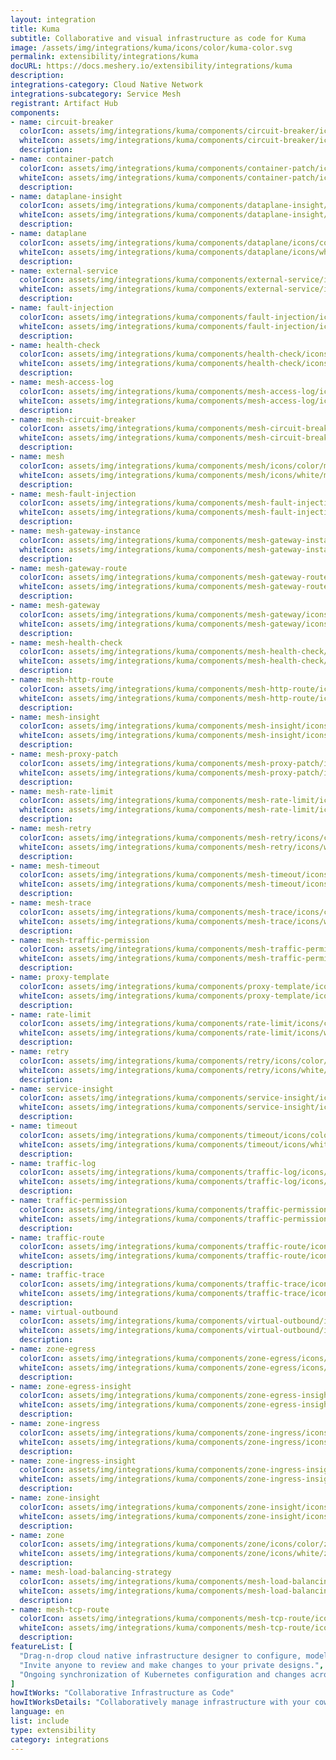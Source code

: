 ```yaml
---
layout: integration
title: Kuma
subtitle: Collaborative and visual infrastructure as code for Kuma
image: /assets/img/integrations/kuma/icons/color/kuma-color.svg
permalink: extensibility/integrations/kuma
docURL: https://docs.meshery.io/extensibility/integrations/kuma
description: 
integrations-category: Cloud Native Network
integrations-subcategory: Service Mesh
registrant: Artifact Hub
components: 
- name: circuit-breaker
  colorIcon: assets/img/integrations/kuma/components/circuit-breaker/icons/color/circuit-breaker-color.svg
  whiteIcon: assets/img/integrations/kuma/components/circuit-breaker/icons/white/circuit-breaker-white.svg
  description: 
- name: container-patch
  colorIcon: assets/img/integrations/kuma/components/container-patch/icons/color/container-patch-color.svg
  whiteIcon: assets/img/integrations/kuma/components/container-patch/icons/white/container-patch-white.svg
  description: 
- name: dataplane-insight
  colorIcon: assets/img/integrations/kuma/components/dataplane-insight/icons/color/dataplane-insight-color.svg
  whiteIcon: assets/img/integrations/kuma/components/dataplane-insight/icons/white/dataplane-insight-white.svg
  description: 
- name: dataplane
  colorIcon: assets/img/integrations/kuma/components/dataplane/icons/color/dataplane-color.svg
  whiteIcon: assets/img/integrations/kuma/components/dataplane/icons/white/dataplane-white.svg
  description: 
- name: external-service
  colorIcon: assets/img/integrations/kuma/components/external-service/icons/color/external-service-color.svg
  whiteIcon: assets/img/integrations/kuma/components/external-service/icons/white/external-service-white.svg
  description: 
- name: fault-injection
  colorIcon: assets/img/integrations/kuma/components/fault-injection/icons/color/fault-injection-color.svg
  whiteIcon: assets/img/integrations/kuma/components/fault-injection/icons/white/fault-injection-white.svg
  description: 
- name: health-check
  colorIcon: assets/img/integrations/kuma/components/health-check/icons/color/health-check-color.svg
  whiteIcon: assets/img/integrations/kuma/components/health-check/icons/white/health-check-white.svg
  description: 
- name: mesh-access-log
  colorIcon: assets/img/integrations/kuma/components/mesh-access-log/icons/color/mesh-access-log-color.svg
  whiteIcon: assets/img/integrations/kuma/components/mesh-access-log/icons/white/mesh-access-log-white.svg
  description: 
- name: mesh-circuit-breaker
  colorIcon: assets/img/integrations/kuma/components/mesh-circuit-breaker/icons/color/mesh-circuit-breaker-color.svg
  whiteIcon: assets/img/integrations/kuma/components/mesh-circuit-breaker/icons/white/mesh-circuit-breaker-white.svg
  description: 
- name: mesh
  colorIcon: assets/img/integrations/kuma/components/mesh/icons/color/mesh-color.svg
  whiteIcon: assets/img/integrations/kuma/components/mesh/icons/white/mesh-white.svg
  description: 
- name: mesh-fault-injection
  colorIcon: assets/img/integrations/kuma/components/mesh-fault-injection/icons/color/mesh-fault-injection-color.svg
  whiteIcon: assets/img/integrations/kuma/components/mesh-fault-injection/icons/white/mesh-fault-injection-white.svg
  description: 
- name: mesh-gateway-instance
  colorIcon: assets/img/integrations/kuma/components/mesh-gateway-instance/icons/color/mesh-gateway-instance-color.svg
  whiteIcon: assets/img/integrations/kuma/components/mesh-gateway-instance/icons/white/mesh-gateway-instance-white.svg
  description: 
- name: mesh-gateway-route
  colorIcon: assets/img/integrations/kuma/components/mesh-gateway-route/icons/color/mesh-gateway-route-color.svg
  whiteIcon: assets/img/integrations/kuma/components/mesh-gateway-route/icons/white/mesh-gateway-route-white.svg
  description: 
- name: mesh-gateway
  colorIcon: assets/img/integrations/kuma/components/mesh-gateway/icons/color/mesh-gateway-color.svg
  whiteIcon: assets/img/integrations/kuma/components/mesh-gateway/icons/white/mesh-gateway-white.svg
  description: 
- name: mesh-health-check
  colorIcon: assets/img/integrations/kuma/components/mesh-health-check/icons/color/mesh-health-check-color.svg
  whiteIcon: assets/img/integrations/kuma/components/mesh-health-check/icons/white/mesh-health-check-white.svg
  description: 
- name: mesh-http-route
  colorIcon: assets/img/integrations/kuma/components/mesh-http-route/icons/color/mesh-http-route-color.svg
  whiteIcon: assets/img/integrations/kuma/components/mesh-http-route/icons/white/mesh-http-route-white.svg
  description: 
- name: mesh-insight
  colorIcon: assets/img/integrations/kuma/components/mesh-insight/icons/color/mesh-insight-color.svg
  whiteIcon: assets/img/integrations/kuma/components/mesh-insight/icons/white/mesh-insight-white.svg
  description: 
- name: mesh-proxy-patch
  colorIcon: assets/img/integrations/kuma/components/mesh-proxy-patch/icons/color/mesh-proxy-patch-color.svg
  whiteIcon: assets/img/integrations/kuma/components/mesh-proxy-patch/icons/white/mesh-proxy-patch-white.svg
  description: 
- name: mesh-rate-limit
  colorIcon: assets/img/integrations/kuma/components/mesh-rate-limit/icons/color/mesh-rate-limit-color.svg
  whiteIcon: assets/img/integrations/kuma/components/mesh-rate-limit/icons/white/mesh-rate-limit-white.svg
  description: 
- name: mesh-retry
  colorIcon: assets/img/integrations/kuma/components/mesh-retry/icons/color/mesh-retry-color.svg
  whiteIcon: assets/img/integrations/kuma/components/mesh-retry/icons/white/mesh-retry-white.svg
  description: 
- name: mesh-timeout
  colorIcon: assets/img/integrations/kuma/components/mesh-timeout/icons/color/mesh-timeout-color.svg
  whiteIcon: assets/img/integrations/kuma/components/mesh-timeout/icons/white/mesh-timeout-white.svg
  description: 
- name: mesh-trace
  colorIcon: assets/img/integrations/kuma/components/mesh-trace/icons/color/mesh-trace-color.svg
  whiteIcon: assets/img/integrations/kuma/components/mesh-trace/icons/white/mesh-trace-white.svg
  description: 
- name: mesh-traffic-permission
  colorIcon: assets/img/integrations/kuma/components/mesh-traffic-permission/icons/color/mesh-traffic-permission-color.svg
  whiteIcon: assets/img/integrations/kuma/components/mesh-traffic-permission/icons/white/mesh-traffic-permission-white.svg
  description: 
- name: proxy-template
  colorIcon: assets/img/integrations/kuma/components/proxy-template/icons/color/proxy-template-color.svg
  whiteIcon: assets/img/integrations/kuma/components/proxy-template/icons/white/proxy-template-white.svg
  description: 
- name: rate-limit
  colorIcon: assets/img/integrations/kuma/components/rate-limit/icons/color/rate-limit-color.svg
  whiteIcon: assets/img/integrations/kuma/components/rate-limit/icons/white/rate-limit-white.svg
  description: 
- name: retry
  colorIcon: assets/img/integrations/kuma/components/retry/icons/color/retry-color.svg
  whiteIcon: assets/img/integrations/kuma/components/retry/icons/white/retry-white.svg
  description: 
- name: service-insight
  colorIcon: assets/img/integrations/kuma/components/service-insight/icons/color/service-insight-color.svg
  whiteIcon: assets/img/integrations/kuma/components/service-insight/icons/white/service-insight-white.svg
  description: 
- name: timeout
  colorIcon: assets/img/integrations/kuma/components/timeout/icons/color/timeout-color.svg
  whiteIcon: assets/img/integrations/kuma/components/timeout/icons/white/timeout-white.svg
  description: 
- name: traffic-log
  colorIcon: assets/img/integrations/kuma/components/traffic-log/icons/color/traffic-log-color.svg
  whiteIcon: assets/img/integrations/kuma/components/traffic-log/icons/white/traffic-log-white.svg
  description: 
- name: traffic-permission
  colorIcon: assets/img/integrations/kuma/components/traffic-permission/icons/color/traffic-permission-color.svg
  whiteIcon: assets/img/integrations/kuma/components/traffic-permission/icons/white/traffic-permission-white.svg
  description: 
- name: traffic-route
  colorIcon: assets/img/integrations/kuma/components/traffic-route/icons/color/traffic-route-color.svg
  whiteIcon: assets/img/integrations/kuma/components/traffic-route/icons/white/traffic-route-white.svg
  description: 
- name: traffic-trace
  colorIcon: assets/img/integrations/kuma/components/traffic-trace/icons/color/traffic-trace-color.svg
  whiteIcon: assets/img/integrations/kuma/components/traffic-trace/icons/white/traffic-trace-white.svg
  description: 
- name: virtual-outbound
  colorIcon: assets/img/integrations/kuma/components/virtual-outbound/icons/color/virtual-outbound-color.svg
  whiteIcon: assets/img/integrations/kuma/components/virtual-outbound/icons/white/virtual-outbound-white.svg
  description: 
- name: zone-egress
  colorIcon: assets/img/integrations/kuma/components/zone-egress/icons/color/zone-egress-color.svg
  whiteIcon: assets/img/integrations/kuma/components/zone-egress/icons/white/zone-egress-white.svg
  description: 
- name: zone-egress-insight
  colorIcon: assets/img/integrations/kuma/components/zone-egress-insight/icons/color/zone-egress-insight-color.svg
  whiteIcon: assets/img/integrations/kuma/components/zone-egress-insight/icons/white/zone-egress-insight-white.svg
  description: 
- name: zone-ingress
  colorIcon: assets/img/integrations/kuma/components/zone-ingress/icons/color/zone-ingress-color.svg
  whiteIcon: assets/img/integrations/kuma/components/zone-ingress/icons/white/zone-ingress-white.svg
  description: 
- name: zone-ingress-insight
  colorIcon: assets/img/integrations/kuma/components/zone-ingress-insight/icons/color/zone-ingress-insight-color.svg
  whiteIcon: assets/img/integrations/kuma/components/zone-ingress-insight/icons/white/zone-ingress-insight-white.svg
  description: 
- name: zone-insight
  colorIcon: assets/img/integrations/kuma/components/zone-insight/icons/color/zone-insight-color.svg
  whiteIcon: assets/img/integrations/kuma/components/zone-insight/icons/white/zone-insight-white.svg
  description: 
- name: zone
  colorIcon: assets/img/integrations/kuma/components/zone/icons/color/zone-color.svg
  whiteIcon: assets/img/integrations/kuma/components/zone/icons/white/zone-white.svg
  description: 
- name: mesh-load-balancing-strategy
  colorIcon: assets/img/integrations/kuma/components/mesh-load-balancing-strategy/icons/color/mesh-load-balancing-strategy-color.svg
  whiteIcon: assets/img/integrations/kuma/components/mesh-load-balancing-strategy/icons/white/mesh-load-balancing-strategy-white.svg
  description: 
- name: mesh-tcp-route
  colorIcon: assets/img/integrations/kuma/components/mesh-tcp-route/icons/color/mesh-tcp-route-color.svg
  whiteIcon: assets/img/integrations/kuma/components/mesh-tcp-route/icons/white/mesh-tcp-route-white.svg
  description: 
featureList: [
  "Drag-n-drop cloud native infrastructure designer to configure, model, and deploy your workloads.",
  "Invite anyone to review and make changes to your private designs.",
  "Ongoing synchronization of Kubernetes configuration and changes across any number of clusters."
]
howItWorks: "Collaborative Infrastructure as Code"
howItWorksDetails: "Collaboratively manage infrastructure with your coworkers synchronously sharing the same designs."
language: en
list: include
type: extensibility
category: integrations
---
```


